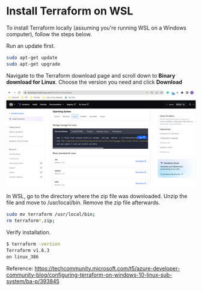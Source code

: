 
# Install Terraform on WSL 

To install Terraform locally (assuming you're running WSL on a Windows computer), follow the steps below.

Run an update first.

```bash
sudo apt-get update 
sudo apt-get upgrade  
```

Navigate to the Terraform download page and scroll down to **Binary download for Linux**. Choose the version you need and click **Download**

![](../../../Images/install-terraform-on-wsl.png)

In WSL, go to the directory where the zip file was downloaded. 
Unzip the file and move to /usr/local/bin. Remove the zip file afterwards.

```bash
sudo mv terraform /usr/local/bin; 
rm terraform*.zip; 
```

Verify installation.

```bash
$ terraform -version
Terraform v1.6.3
on linux_386 
```

Reference: https://techcommunity.microsoft.com/t5/azure-developer-community-blog/configuring-terraform-on-windows-10-linux-sub-system/ba-p/393845